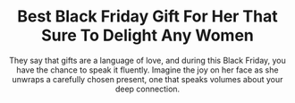 ---
layout: post
title: Best Black Friday Gift For Her That Sure To Delight Any Women
subtitle: They say that gifts are a language of love, and during this Black Friday, you have the chance to speak it fluently. Imagine the joy on her face as she unwraps a carefully chosen present, one that speaks volumes about your deep connection.
header-img: "img/post/2023/09/copied/black-friday-gifts-for-her.jpg"
header-style: text
permalink: "/black-friday-gift-her/"
catalog: true
tags:
  - Recipients 
  - Men
---     